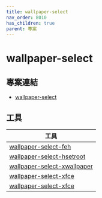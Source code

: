 ```yaml
---
title: wallpaper-select
nav_order: 8010
has_children: true
parent: 專案
---
```


# wallpaper-select


## 專案連結

* [wallpaper-select](https://github.com/samwhelp/note-about-fzf/tree/gh-pages/_demo/project/wallpaper-select)


## 工具

| 工具 |
| --- |
| [wallpaper-select-feh](wallpaper-select-feh) |
| [wallpaper-select-hsetroot](wallpaper-select-hsetroot) |
| [wallpaper-select-xwallpaper](wallpaper-select-xwallpaper) |
| [wallpaper-select-xfce](wallpaper-select-xfce) |
| [wallpaper-select-xfce](wallpaper-select-gnome) |
